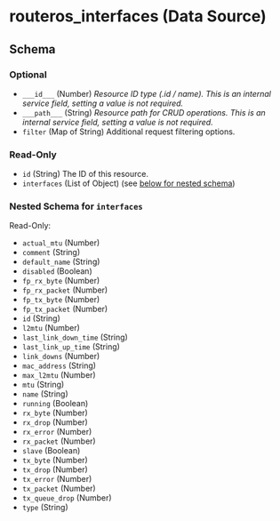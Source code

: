 # routeros_interfaces (Data Source)




<!-- schema generated by tfplugindocs -->
## Schema

### Optional

- `___id___` (Number) <em>Resource ID type (.id / name). This is an internal service field, setting a value is not required.</em>
- `___path___` (String) <em>Resource path for CRUD operations. This is an internal service field, setting a value is not required.</em>
- `filter` (Map of String) Additional request filtering options.

### Read-Only

- `id` (String) The ID of this resource.
- `interfaces` (List of Object) (see [below for nested schema](#nestedatt--interfaces))

<a id="nestedatt--interfaces"></a>
### Nested Schema for `interfaces`

Read-Only:

- `actual_mtu` (Number)
- `comment` (String)
- `default_name` (String)
- `disabled` (Boolean)
- `fp_rx_byte` (Number)
- `fp_rx_packet` (Number)
- `fp_tx_byte` (Number)
- `fp_tx_packet` (Number)
- `id` (String)
- `l2mtu` (Number)
- `last_link_down_time` (String)
- `last_link_up_time` (String)
- `link_downs` (Number)
- `mac_address` (String)
- `max_l2mtu` (Number)
- `mtu` (String)
- `name` (String)
- `running` (Boolean)
- `rx_byte` (Number)
- `rx_drop` (Number)
- `rx_error` (Number)
- `rx_packet` (Number)
- `slave` (Boolean)
- `tx_byte` (Number)
- `tx_drop` (Number)
- `tx_error` (Number)
- `tx_packet` (Number)
- `tx_queue_drop` (Number)
- `type` (String)


